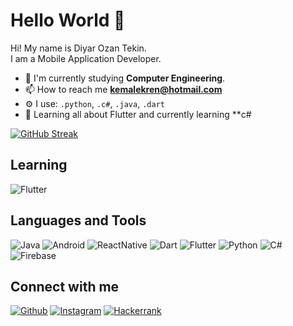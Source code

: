 # Hello World 👋


Hi! My name is Diyar Ozan Tekin.<br/>
I am a Mobile Application Developer.

 - 🏢 I'm currently studying **Computer Engineering**.
- 📫 How to reach me **kemalekren@hotmail.com**
 - ⚙️ I use: `.python`, `.c#`, `.java`, `.dart`
 - 🌱 Learning all about Flutter and currently learning **c#


[![GitHub Streak](http://github-readme-streak-stats.herokuapp.com?user=tekinozan&theme=radical&date_format=M%20j%5B%2C%20Y%5D)](https://git.io/streak-stats)

## Learning
![Flutter](https://img.shields.io/badge/Flutter-02569B?style=for-the-badge&logo=flutter&logoColor=white)

## Languages and Tools
![Java](https://img.shields.io/badge/Java-ED8B00?style=for-the-badge&logo=java&logoColor=white)
![Android](https://img.shields.io/badge/Android-3DDC84?style=for-the-badge&logo=android&logoColor=white)
![ReactNative](https://img.shields.io/badge/React_Native-20232A?style=for-the-badge&logo=react&logoColor=61DAFB)
![Dart](https://img.shields.io/badge/Dart-0175C2?style=for-the-badge&logo=dart&logoColor=white)
![Flutter](https://img.shields.io/badge/Flutter-02569B?style=for-the-badge&logo=flutter&logoColor=white)
![Python](	https://img.shields.io/badge/Python-14354C?style=for-the-badge&logo=python&logoColor=white)
![C#](https://img.shields.io/badge/C%23-239120?style=for-the-badge&logo=c-sharp&logoColor=white)
![Firebase](ttps://img.shields.io/badge/Firebase-F24E1E?style=for-the-badge&logo=Firebase&logoColor=white)

## Connect with me
[![Github](https://img.shields.io/badge/GitHub-100000?style=for-the-badge&logo=github&logoColor=white)](https://github.com/tekinozan)
[![Instagram](https://img.shields.io/badge/Instagram-E4405F?style=for-the-badge&logo=instagram&logoColor=white)](https://www.instagram.com/ozaan.tekin1/)
[![Hackerrank](https://img.shields.io/badge/-Hackerrank-2EC866?style=for-the-badge&logo=HackerRank&logoColor=white)](https://www.hackerrank.com/tekin_ozan12)

